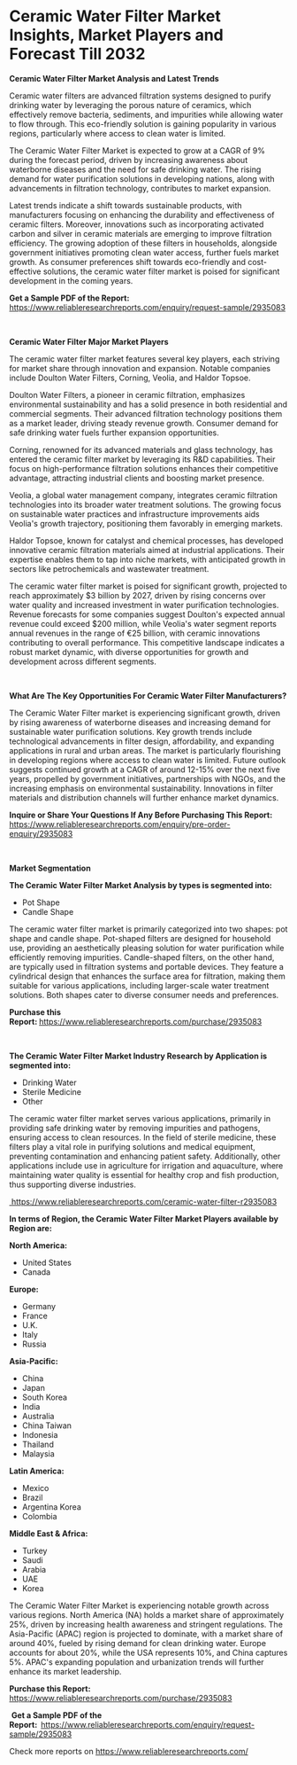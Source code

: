 <p><h1>Ceramic Water Filter Market Insights, Market Players and Forecast Till 2032</h1></p><p><strong>Ceramic Water Filter Market Analysis and Latest Trends</strong></p>
<p><p>Ceramic water filters are advanced filtration systems designed to purify drinking water by leveraging the porous nature of ceramics, which effectively remove bacteria, sediments, and impurities while allowing water to flow through. This eco-friendly solution is gaining popularity in various regions, particularly where access to clean water is limited. </p><p>The Ceramic Water Filter Market is expected to grow at a CAGR of 9% during the forecast period, driven by increasing awareness about waterborne diseases and the need for safe drinking water. The rising demand for water purification solutions in developing nations, along with advancements in filtration technology, contributes to market expansion. </p><p>Latest trends indicate a shift towards sustainable products, with manufacturers focusing on enhancing the durability and effectiveness of ceramic filters. Moreover, innovations such as incorporating activated carbon and silver in ceramic materials are emerging to improve filtration efficiency. The growing adoption of these filters in households, alongside government initiatives promoting clean water access, further fuels market growth. As consumer preferences shift towards eco-friendly and cost-effective solutions, the ceramic water filter market is poised for significant development in the coming years.</p></p>
<p><strong>Get a Sample PDF of the Report:&nbsp;</strong> <a href="https://www.reliableresearchreports.com/enquiry/request-sample/2935083?utm_campaign=3292&utm_medium=2&utm_source=Github&utm_content=ia&utm_term=14032025&utm_id=ceramic-water-filter">https://www.reliableresearchreports.com/enquiry/request-sample/2935083</a></p>
<p>&nbsp;</p>
<p><strong>Ceramic Water Filter Major Market Players</strong></p>
<p><p>The ceramic water filter market features several key players, each striving for market share through innovation and expansion. Notable companies include Doulton Water Filters, Corning, Veolia, and Haldor Topsoe.</p><p>Doulton Water Filters, a pioneer in ceramic filtration, emphasizes environmental sustainability and has a solid presence in both residential and commercial segments. Their advanced filtration technology positions them as a market leader, driving steady revenue growth. Consumer demand for safe drinking water fuels further expansion opportunities.</p><p>Corning, renowned for its advanced materials and glass technology, has entered the ceramic filter market by leveraging its R&D capabilities. Their focus on high-performance filtration solutions enhances their competitive advantage, attracting industrial clients and boosting market presence.</p><p>Veolia, a global water management company, integrates ceramic filtration technologies into its broader water treatment solutions. The growing focus on sustainable water practices and infrastructure improvements aids Veolia's growth trajectory, positioning them favorably in emerging markets.</p><p>Haldor Topsoe, known for catalyst and chemical processes, has developed innovative ceramic filtration materials aimed at industrial applications. Their expertise enables them to tap into niche markets, with anticipated growth in sectors like petrochemicals and wastewater treatment.</p><p>The ceramic water filter market is poised for significant growth, projected to reach approximately $3 billion by 2027, driven by rising concerns over water quality and increased investment in water purification technologies. Revenue forecasts for some companies suggest Doulton's expected annual revenue could exceed $200 million, while Veolia's water segment reports annual revenues in the range of €25 billion, with ceramic innovations contributing to overall performance. This competitive landscape indicates a robust market dynamic, with diverse opportunities for growth and development across different segments.</p></p>
<p>&nbsp;</p>
<p><strong>What Are The Key Opportunities For Ceramic Water Filter Manufacturers?</strong></p>
<p><p>The Ceramic Water Filter market is experiencing significant growth, driven by rising awareness of waterborne diseases and increasing demand for sustainable water purification solutions. Key growth trends include technological advancements in filter design, affordability, and expanding applications in rural and urban areas. The market is particularly flourishing in developing regions where access to clean water is limited. Future outlook suggests continued growth at a CAGR of around 12-15% over the next five years, propelled by government initiatives, partnerships with NGOs, and the increasing emphasis on environmental sustainability. Innovations in filter materials and distribution channels will further enhance market dynamics.</p></p>
<p><strong>Inquire or Share Your Questions If Any Before Purchasing This Report:</strong> <a href="https://www.reliableresearchreports.com/enquiry/pre-order-enquiry/2935083?utm_campaign=3292&utm_medium=2&utm_source=Github&utm_content=ia&utm_term=14032025&utm_id=ceramic-water-filter">https://www.reliableresearchreports.com/enquiry/pre-order-enquiry/2935083</a></p>
<p>&nbsp;</p>
<p><strong>Market Segmentation</strong></p>
<p><strong>The Ceramic Water Filter Market Analysis by types is segmented into:</strong></p>
<p><ul><li>Pot Shape</li><li>Candle Shape</li></ul></p>
<p><p>The ceramic water filter market is primarily categorized into two shapes: pot shape and candle shape. Pot-shaped filters are designed for household use, providing an aesthetically pleasing solution for water purification while efficiently removing impurities. Candle-shaped filters, on the other hand, are typically used in filtration systems and portable devices. They feature a cylindrical design that enhances the surface area for filtration, making them suitable for various applications, including larger-scale water treatment solutions. Both shapes cater to diverse consumer needs and preferences.</p></p>
<p><strong>Purchase this Report:&nbsp;</strong><a href="https://www.reliableresearchreports.com/purchase/2935083?utm_campaign=3292&utm_medium=2&utm_source=Github&utm_content=ia&utm_term=14032025&utm_id=ceramic-water-filter">https://www.reliableresearchreports.com/purchase/2935083</a></p>
<p>&nbsp;</p>
<p><strong>The Ceramic Water Filter Market Industry Research by Application is segmented into:</strong></p>
<p><ul><li>Drinking Water</li><li>Sterile Medicine</li><li>Other</li></ul></p>
<p><p>The ceramic water filter market serves various applications, primarily in providing safe drinking water by removing impurities and pathogens, ensuring access to clean resources. In the field of sterile medicine, these filters play a vital role in purifying solutions and medical equipment, preventing contamination and enhancing patient safety. Additionally, other applications include use in agriculture for irrigation and aquaculture, where maintaining water quality is essential for healthy crop and fish production, thus supporting diverse industries.</p></p>
<p><a href="https://www.reliableresearchreports.com/ceramic-water-filter-r2935083?utm_campaign=3292&utm_medium=2&utm_source=Github&utm_content=ia&utm_term=14032025&utm_id=ceramic-water-filter">&nbsp;https://www.reliableresearchreports.com/ceramic-water-filter-r2935083</a></p>
<p><strong>In terms of Region, the Ceramic Water Filter Market Players available by Region are:</strong></p>
<p>
    <p> <strong> North America: </strong>
        <ul>
            <li>United States</li>
            <li>Canada</li>
        </ul>
        </p> 
    <p> <strong> Europe: </strong>
        <ul>
            <li>Germany</li>
            <li>France</li>
            <li>U.K.</li>
            <li>Italy</li>
            <li>Russia</li>
        </ul>
        </p> 
    <p> <strong> Asia-Pacific: </strong>
        <ul>
            <li>China</li>
            <li>Japan</li>
            <li>South Korea</li>
            <li>India</li>
            <li>Australia</li>
            <li>China Taiwan</li>
            <li>Indonesia</li>
            <li>Thailand</li>
            <li>Malaysia</li>
        </ul>
        </p> 
    <p> <strong> Latin America: </strong>
        <ul>
            <li>Mexico</li>
            <li>Brazil</li>
            <li>Argentina Korea</li>
            <li>Colombia</li>
        </ul>
        </p> 
    <p> <strong> Middle East & Africa: </strong>
        <ul>
            <li>Turkey</li>
            <li>Saudi</li>
            <li>Arabia</li>
            <li>UAE</li>
            <li>Korea</li>
        </ul>
    </p>
    </p>
<p><p>The Ceramic Water Filter Market is experiencing notable growth across various regions. North America (NA) holds a market share of approximately 25%, driven by increasing health awareness and stringent regulations. The Asia-Pacific (APAC) region is projected to dominate, with a market share of around 40%, fueled by rising demand for clean drinking water. Europe accounts for about 20%, while the USA represents 10%, and China captures 5%. APAC's expanding population and urbanization trends will further enhance its market leadership.</p></p>
<p><strong>Purchase this Report: </strong><a href="https://www.reliableresearchreports.com/purchase/2935083?utm_campaign=3292&utm_medium=2&utm_source=Github&utm_content=ia&utm_term=14032025&utm_id=ceramic-water-filter">https://www.reliableresearchreports.com/purchase/2935083</a></p>
<p>&nbsp;<strong>Get a Sample PDF of the Report:&nbsp;&nbsp;</strong><a href="https://www.reliableresearchreports.com/enquiry/request-sample/2935083?utm_campaign=3292&utm_medium=2&utm_source=Github&utm_content=ia&utm_term=14032025&utm_id=ceramic-water-filter">https://www.reliableresearchreports.com/enquiry/request-sample/2935083</a></p>
<p><strong></strong></p>
<p>Check more reports on <a href="https://www.reliableresearchreports.com/?utm_campaign=3292&utm_medium=2&utm_source=Github&utm_content=ia&utm_term=14032025&utm_id=ceramic-water-filter">https://www.reliableresearchreports.com/</a></p>